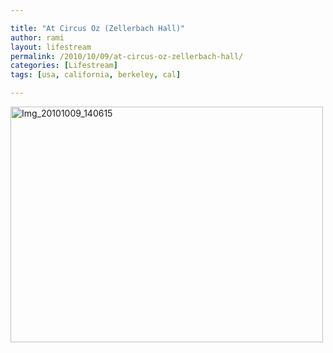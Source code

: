 ```yaml
---

title: "At Circus Oz (Zellerbach Hall)"
author: rami
layout: lifestream 
permalink: /2010/10/09/at-circus-oz-zellerbach-hall/
categories: [Lifestream]
tags: [usa, california, berkeley, cal]

---
```


<div class='p_embed p_image_embed'>
  <a href="http://139.59.20.41/wp-content/uploads/2011/12/img_20101009_140615-scaled-1000.jpg"><img alt="Img_20101009_140615" height="377" src="http://139.59.20.41/wp-content/uploads/2011/12/img_20101009_140615-scaled-1000.jpg?w=300" width="500" /></a>
</div>
